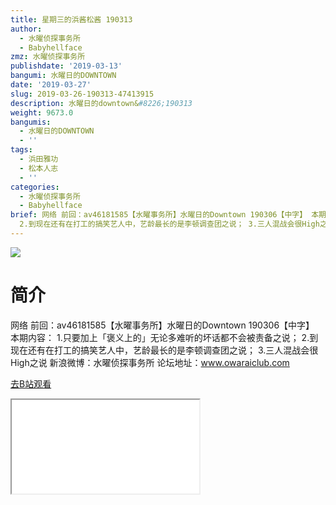 ```yaml
---
title: 星期三的浜酱松酱 190313
author:
  - 水曜侦探事务所
  - Babyhellface
zmz: 水曜侦探事务所
publishdate: '2019-03-13'
bangumi: 水曜日的DOWNTOWN
date: '2019-03-27'
slug: 2019-03-26-190313-47413915
description: 水曜日的downtown&#8226;190313
weight: 9673.0
bangumis:
  - 水曜日的DOWNTOWN
  - ''
tags:
  - 浜田雅功
  - 松本人志
  - ''
categories:
  - 水曜侦探事务所
  - Babyhellface
brief: 网络 前回：av46181585【水曜事务所】水曜日的Downtown 190306【中字】 本期内容： 1.只要加上「褒义上的」无论多难听的坏话都不会被责备之说；
  2.到现在还有在打工的搞笑艺人中，艺龄最长的是李顿调查团之说； 3.三人混战会很High之说 新浪微博：水曜侦探事务所 论坛地址：www.owaraiclub.com
---
```

![](https://i.imgur.com/eHowqDT.jpg)
# 简介  
网络
前回：av46181585【水曜事务所】水曜日的Downtown 190306【中字】
本期内容：
1.只要加上「褒义上的」无论多难听的坏话都不会被责备之说；
2.到现在还有在打工的搞笑艺人中，艺龄最长的是李顿调查团之说；
3.三人混战会很High之说
新浪微博：水曜侦探事务所    论坛地址：www.owaraiclub.com  

[去B站观看](https://www.bilibili.com/video/av47413915/)
<div class ="resp-container"><iframe class="testiframe" src="//player.bilibili.com/player.html?aid=47413915"", scrolling="no", allowfullscreen="true" > </iframe></div> 
